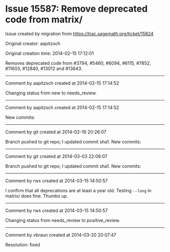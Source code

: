 # Issue 15587: Remove deprecated code from matrix/

Issue created by migration from https://trac.sagemath.org/ticket/15824

Original creator: aapitzsch

Original creation time: 2014-02-15 17:12:01

Removes deprecated code from #3794, #5460, #6094, #6115, #7852, #11603, #12840, #13012 and #13643.


---

Comment by aapitzsch created at 2014-02-15 17:14:52

Changing status from new to needs_review.


---

Comment by aapitzsch created at 2014-02-15 17:14:52

New commits:


---

Comment by git created at 2014-02-16 20:26:07

Branch pushed to git repo; I updated commit sha1. New commits:


---

Comment by git created at 2014-03-03 22:06:07

Branch pushed to git repo; I updated commit sha1. New commits:


---

Comment by rws created at 2014-03-15 14:50:57

I confirm that all deprecations are at least a year old. Testing `--long` in matrix/ does fine. Thumbs up.


---

Comment by rws created at 2014-03-15 14:50:57

Changing status from needs_review to positive_review.


---

Comment by vbraun created at 2014-03-20 20:07:47

Resolution: fixed
